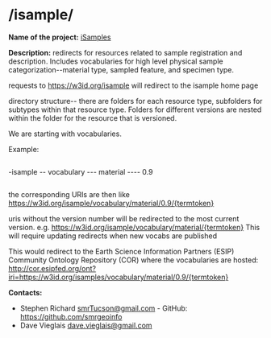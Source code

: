 
# /isample/

**Name of the project:** [iSamples](https://isamplesorg.github.io/home/)

**Description:** redirects for resources related to sample registration and description.  Includes vocabularies for high level physical sample categorization--material type, sampled feature, and specimen type.

requests to https://w3id.org/isample will redirect to the isample home page


directory structure-- there are folders for each resource type, subfolders for subtypes within that resource type. Folders for different versions are nested within the folder for the resource that is versioned. 

We are starting with vocabularies.

Example:
```
```
-isample
    -- vocabulary
        --- material
           ---- 0.9
```
```
the corresponding URIs are then like 
https://w3id.org/isample/vocabulary/material/0.9/{termtoken}

uris without the version number will be redirected to the most current version. 
e.g. https://w3id.org/isample/vocabulary/material/{termtoken}
This will require updating redirects when new vocabs are published

This would redirect to the Earth Science Information Partners (ESIP) Community Ontology Repository (COR) where the vocabularies are hosted:
http://cor.esipfed.org/ont?iri=https://w3id.org/isamples/vocabulary/material/0.9/{termtoken}

**Contacts:**
* Stephen Richard <smrTucson@gmail.com> - GitHub: https://github.com/smrgeoinfo
* Dave Vieglais <dave.vieglais@gmail.com>  